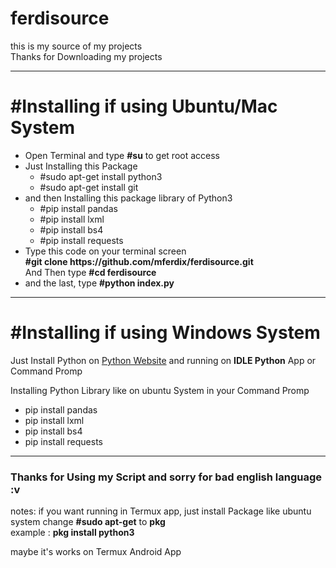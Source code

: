 # ferdisource
this is my source of my projects <br>
Thanks for Downloading my projects

<hr>

<h1>#Installing if using Ubuntu/Mac System</h1>
<ul>
  <li>Open Terminal and type <b>#su</b> to get root access</li>
  <li>
      Just Installing this Package
      <ul>
        <li>#sudo apt-get install python3</li>
        <li>#sudo apt-get install git</li>
      </ul>
  </li>
  <li>
      and then Installing this package library of Python3
      <ul>
        <li>#pip install pandas</li>
        <li>#pip install lxml</li>
        <li>#pip install bs4</li>
        <li>#pip install requests</li>
      </ul>
  </li>
  <li>
      Type this code on your terminal screen<br>
      <b>#git clone https://github.com/mferdix/ferdisource.git</b><br>
      And Then type <b>#cd ferdisource</b>
  </li>
  <li>
      and the last, type <b>#python index.py</b>
  </li>
  
</ul>

<hr>

<h1>#Installing if using Windows System</h1>
<p>Just Install Python on <a href="https://www.python.org/downloads/">Python Website</a> and running on <b>IDLE Python</b> App or Command Promp</p>
<p>Installing Python Library like on ubuntu System in your Command Promp
  <ul>
        <li>pip install pandas</li>
        <li>pip install lxml</li>
        <li>pip install bs4</li>
        <li>pip install requests</li>
      </ul>
      </p>

<hr>

<h3>Thanks for Using my Script and sorry for bad english language :v</h3>
<p>notes: if you want running in Termux app, just install Package like ubuntu system
  change <b>#sudo apt-get</b> to <b>pkg</b><br>
  example : <b>pkg install python3</b>
  
  maybe it's works on Termux Android App</p>
